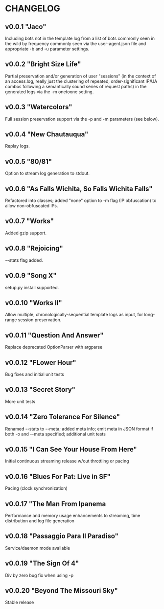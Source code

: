 # CHANGELOG

## v0.0.1 "Jaco"
Including bots not in the template log from a list of bots commonly seen in the wild by frequency commonly seen via the user-agent.json file and appropriate -b and -u parameter settings.


## v0.0.2 "Bright Size Life"
Partial preservation and/or generation of user "sessions" (in the context of an access.log, really just the clustering of repeated, order-significant IP/UA combos following a semantically sound series of request paths) in the generated logs via the -m onetoone setting.


## v0.0.3 "Watercolors"
Full session preservation support via the -p and -m parameters (see below).


## v0.0.4 "New Chautauqua"
Replay logs.


## v0.0.5 "80/81"
Option to stream log generation to stdout.


## v0.0.6 "As Falls Wichita, So Falls Wichita Falls"
Refactored into classes; added "none" option to -m flag (IP obfuscation) to allow non-obfuscated IPs.


## v0.0.7 "Works"
Added gzip support.


## v0.0.8 "Rejoicing"
--stats flag added.


## v0.0.9 "Song X"
setup.py install supported.


## v0.0.10 "Works II"
Allow multiple, chronologically-sequential template logs as input, for long-range session preservation.


## v0.0.11 "Question And Answer"
Replace deprecated OptionParser with argparse


## v0.0.12 "FLower Hour"
Bug fixes and initial unit tests


## v0.0.13 "Secret Story"
More unit tests


## v0.0.14 "Zero Tolerance For Silence"
Renamed --stats to --meta; added meta info; emit meta in JSON format if both -o and --meta specified; additional unit tests


## v0.0.15 "I Can See Your House From Here"
Initial continuous streaming release w/out throttling or pacing


## v0.0.16 "Blues For Pat: Live in SF"
Pacing (clock synchronization) 


## v0.0.17 "The Man From Ipanema
Performance and memory usage enhancements to streaming, time distribution and log file generation


## v0.0.18 "Passaggio Para Il Paradiso"
Service/daemon mode available


## v0.0.19 "The Sign Of 4"
Div by zero bug fix when using -p


## v0.0.20 "Beyond The Missouri Sky"
Stable release
